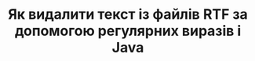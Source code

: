 ---
############################# Static ############################
layout: "auto-gen-gist"
draft: false
path: "uk/redaction/java/regex/rtf"
otherformats: CSV DOC DOCM DOCX DOT DOTM DOTX PDF POT POTM PPS PPSM PPSX PPT PPTM PPTX XLS XLSM XLSX XLT XLTM XLTX  

############################# Head ############################
head_title: "Редагувати RTF текст за допомогою регулярного виразу в Java"
head_description: "GroupDocs.Redactions Java API дозволяє розробникам редагувати текст із PDF DOC DOCX RTF XLSX CSV PPT PPTX і зображень за допомогою регулярних виразів у Java"

############################# Header ############################
title: "Як видалити текст із файлів RTF за допомогою регулярних виразів і Java"
description: "GroupDocs.Redactions Java API дозволяє редагувати, приховувати або видаляти конфіденційний текст із текстових документів, робочих аркушів, презентацій, PDF і зображень за допомогою регулярних виразів."

################### SubMenu/Download Button #####################
button:
    enable: true

############################# About ############################
about:
    enable: true
    title: "Що таке очищення тексту?"
    content: |
        Редагування або очищення тексту — це процес видалення конфіденційного або небажаного тексту чи інформації з цифрових документів, залишаючи недоторканою решту документа чи абзацу, що їх містить. Редагування допомагає користувачам і організаціям захистити конфіденційну інформацію, приховавши або остаточно видаливши її. Використовуючи GroupDocs.Redaction Java API, користувачі тепер можуть редагувати, приховувати або видаляти конфіденційний текст із текстових документів, робочих аркушів, презентацій PDF і файлів растрових зображень. API надає широкий спектр опцій і методів для редагування приватної інформації в документах. Він підтримує пошук і редагування за допомогою регулярних виразів, використання текстового (коди винятків) або графічного (кольорові прямокутники) редагування та багато іншого. Тож чому б не спробувати й автоматизувати процес редагування документів, завантаживши API та ознайомившись із його основними та розширеними функціями.

############################# Steps ############################
steps:
    enable: true
    block:
    - title_left: "Редагувати RTF за допомогою регулярних виразів у Java"
      content_left: |
        GroupDocs.Redaction дозволяє легко редагувати конфіденційні або приватні дані з ваших документів. Найпопулярнішим випадком редагування є видалення тексту з документа. 

        Наведений нижче код можна використовувати для редагування тексту до певної частини документа за допомогою регулярного виразу. Це дозволяє користувачам замінювати всі числа, що відповідають шаблону "AA BB CCCCCC" прямокутником синього кольору,

      title_right: "Видалити конфіденційні дані з RTF"
      content_right: |
        * Створіть екземпляр класу [Redactor](https://apireference.groupdocs.com/redaction/java/com.groupdocs.redaction/Redactor) і завантажте файл RTF
        * Створіть екземпляр класу [RegexRedaction](https://apireference.groupdocs.com/redaction/java/com.groupdocs.redaction.redactions/RegexRedaction)
        * Викликати метод redactor.apply з об’єктом класу RegexRedaction
        * Викличте метод redactor.save, щоб зберегти зміни 

      gisthash: "6dea616a14aeeff21698dc03be62a341"
      gistfile: "RegularExpressionRedaction.java"
      
    - title_left: "Системні вимоги"
      content_left: |
        GroupDocs.Redaction for Java API підтримуються на всіх основних платформах і операційних системах. Щоб отримати повний посібник із системних вимог, відвідайте [системні вимоги](https://docs.groupdocs.com/redaction/java/system-requirements). Перш ніж виконувати наведений нижче код, переконайтеся, що у вашій системі встановлено такі передумови :
        * Операційні системи: Microsoft Windows, Linux, MacOS
        * Середовище розробки: NetBeans, Intellij IDEA, Eclipse тощо
        * Java Середовище виконання: J2SE 6.0 і вище
        * Отримайте останню версію GroupDocs.Redaction for Java від [Maven](https://repository.groupdocs.com/webapp/#/artifacts/browse/tree/General/repo/com/groupdocs/groupdocs-redaction)
        
      title_right: "Навіщо використовувати GroupDocs.Redaction"
      content_right: |
        * Дозвольте користувачам додавати власні формати документів і типи редагувань
        * Для видалення конфіденційної інформації не потрібне додаткове програмне забезпечення
        * Можливість налаштувати відображення діапазону сторінок документа як PDF
        * Простий спосіб редагувати різні типи метаданих: ім’я автора, версію, назву, тему, опис та багато іншого
        * Вилучення інформації про документ - тип файлу, кількість сторінок тощо.

############################# Demos ############################
demos:
    enable: true
############################# About Formats ############################
about_formats:
    enable: true
############################# More Formats ############################
more_formats:
    enable: true

############################# Back to top ###############################
back_to_top:
    enable: true
---